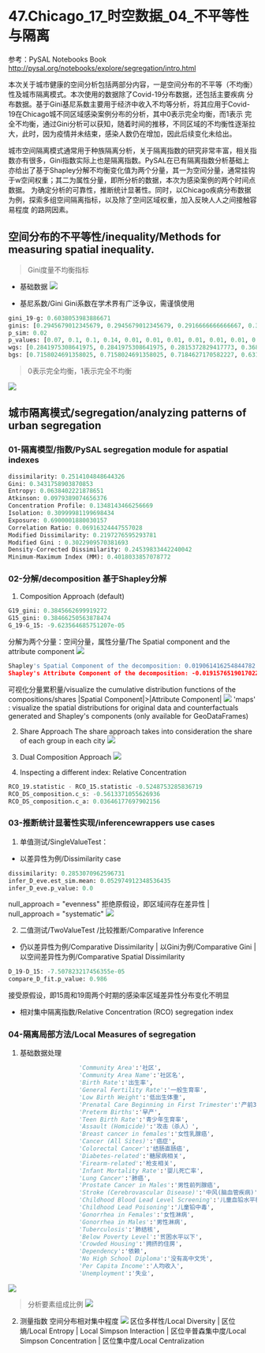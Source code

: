# 47.Chicago_17_时空数据_04_不平等性与隔离
参考：PySAL Notebooks Book http://pysal.org/notebooks/explore/segregation/intro.html

本次关于城市健康的空间分析包括两部分内容，一是空间分布的不平等（不均衡）性及城市隔离模式。本次使用的数据除了Covid-19分布数据，还包括主要疾病
分布数据。基于Gini基尼系数主要用于经济中收入不均等分析，将其应用于Covid-19在Chicago城不同区域感染案例分布的分析，其中0表示完全均衡，而1表示
完全不均衡，通过Gini分析可以获知，随着时间的推移，不同区域的不均衡性逐渐拉大，此时，因为疫情并未结束，感染人数仍在增加，因此后续变化未给出。

城市空间隔离模式通常用于种族隔离分析，关于隔离指数的研究非常丰富，相关指数亦有很多，Gini指数实际上也是隔离指数。PySAL在已有隔离指数分析基础上
亦给出了基于Shapley分解不均衡变化值为两个分量，其一为空间分量，通常挂钩于w空间权重；其二为属性分量，即所分析的数据，本次为感染案例的两个时间点数据。
为确定分析的可靠性，推断统计显著性。同时，以Chicago疾病分布数据为例，探索多组空间隔离指标，以及除了空间区域权重，加入反映人人之间接触容易程度
的路网因素。

## 空间分布的不平等性/inequality/Methods for measuring spatial inequality.
> Gini度量不均衡指标
* 基础数据
![](https://github.com/richieBao/python-urbanPlanning/blob/master/images/47_02_01.jpg)

* 基尼系数/Gini Gini系数在学术界有广泛争议，需谨慎使用
```python
gini_19-g: 0.6038053983886671
ginis: [0.2945679012345679, 0.2945679012345679, 0.2916666666666667, 0.38165193488387406, 0.40337166127679963, 0.4139282614025671, 0.4790247985472705, 0.5366671234197612, 0.5866767499867325, 0.6038053983886671, 0.5939761284190763]
p_sim: 0.02
p_values: [0.07, 0.1, 0.1, 0.14, 0.01, 0.01, 0.01, 0.01, 0.01, 0.01, 0.01]
wgs: [0.2841975308641975, 0.2841975308641975, 0.2815372829417773, 0.3687719124981482, 0.39274663632371143, 0.40483006315064046, 0.46804420610600384, 0.5241444760788254, 0.57299129650268, 0.5894393257422903, 0.579897493309077]
bgs: [0.7158024691358025, 0.7158024691358025, 0.7184627170582227, 0.6312280875018518, 0.6072533636762886, 0.5951699368493595, 0.5319557938939962, 0.4758555239211746, 0.42700870349732, 0.4105606742577097, 0.42010250669092297]
```
> 0表示完全均衡，1表示完全不均衡

![](https://github.com/richieBao/python-urbanPlanning/blob/master/images/47_05.png)

## 城市隔离模式/segregation/analyzing patterns of urban segregation
### 01-隔离模型/指数/PySAL segregation module for aspatial indexes 
```python
dissimilarity: 0.2514104848644326
Gini: 0.3431758903870853
Entropy: 0.0638402221878651
Atkinson: 0.0979389074656376
Concentration Profile: 0.1348143466256669
Isolation: 0.30999981199698434
Exposure: 0.6900001880030157
Correlation Ratio: 0.06916324447557028
Modified Dissimilarity: 0.2197276595293781
Modified Gini : 0.3022909570381693
Density-Corrected Dissimilarity: 0.24539833442240042
Minimum-Maximum Index (MM): 0.4018033857078772
```
### 02-分解/decomposition 基于Shapley分解

1. Composition Approach (default) 
```python
G19_gini: 0.3845662699919272
G15_gini: 0.38466250563878474
G_19-G_15: -9.623564685751207e-05
```
分解为两个分量：空间分量，属性分量/The Spatial component and the attribute component
![](https://github.com/richieBao/python-urbanPlanning/blob/master/images/47_06.png)
```python
Shapley's Spatial Component of the decomposition: 0.019061416254844782
Shapley's Attribute Component of the decomposition: -0.019157651901702294
```
可视化分量累积量/visualize the cumulative distribution functions of the compositions/shares
|Spatial Component|>|Attribute Component|
![](https://github.com/richieBao/python-urbanPlanning/blob/master/images/47_07.png)
'maps' : visualize the spatial distributions for original data and counterfactuals generated and Shapley's components (only available for GeoDataFrames)

2. Share Approach
The share approach takes into consideration the share of each group in each city
![](https://github.com/richieBao/python-urbanPlanning/blob/master/images/47_08_09.jpg)

3. Dual Composition Approach 
![](https://github.com/richieBao/python-urbanPlanning/blob/master/images/47_10_11.jpg)

4. Inspecting a different index: Relative Concentration
```python
RCO_19.statistic - RCO_15.statistic -0.5248753285836719
RCO_DS_composition.c_s: -0.5613371055626936
RCO_DS_composition.c_a: 0.03646177697902156
```

### 03-推断统计显著性实现/inferencewrappers use cases
1. 单值测试/SingleValueTest：
* 以差异性为例/Dissimilarity case
```python
dissimilarity: 0.2853070962596731
infer_D_eve.est_sim.mean: 0.052974912348536435
infer_D_eve.p_value: 0.0
```
null_approach = "evenness" 拒绝原假设，即区域间存在差异性  | null_approach = "systematic"
![](https://github.com/richieBao/python-urbanPlanning/blob/master/images/47_12._13jpg.jpg)

2. 二值测试/TwoValueTest /比较推断/Comparative Inference
* 仍以差异性为例/Comparative Dissimilarity | 以Gini为例/Comparative Gini | 以空间差异性为例/Comparative Spatial Dissimilarity
```python
D_19-D_15: -7.507823217456355e-05
compare_D_fit.p_value: 0.986
```
接受原假设，即15周和19周两个时期的感染率区域差异性分布变化不明显


* 相对集中隔离指数/Relative Concentration (RCO) segregation index
### 04-隔离局部方法/Local Measures of segregation
1. 基础数据处理
```python
                    'Community Area':'社区', 
                    'Community Area Name':'社区名',
                    'Birth Rate':'出生率',
                    'General Fertility Rate':'一般生育率',
                    'Low Birth Weight':'低出生体重',
                    'Prenatal Care Beginning in First Trimester':'产前3个月护理', 
                    'Preterm Births':'早产',
                    'Teen Birth Rate':'青少年生育率',
                    'Assault (Homicide)':'攻击（杀人）',
                    'Breast cancer in females':'女性乳腺癌',
                    'Cancer (All Sites)':'癌症', 
                    'Colorectal Cancer':'结肠直肠癌',
                    'Diabetes-related':'糖尿病相关',
                    'Firearm-related':'枪支相关',
                    'Infant Mortality Rate':'婴儿死亡率', 
                    'Lung Cancer':'肺癌',
                    'Prostate Cancer in Males':'男性前列腺癌',
                    'Stroke (Cerebrovascular Disease)':'中风(脑血管疾病)',
                    'Childhood Blood Lead Level Screening':'儿童血铅水平检查',
                    'Childhood Lead Poisoning':'儿童铅中毒',
                    'Gonorrhea in Females':'女性淋病', 
                    'Gonorrhea in Males':'男性淋病', 
                    'Tuberculosis':'肺结核',
                    'Below Poverty Level':'贫困水平以下', 
                    'Crowded Housing':'拥挤的住房', 
                    'Dependency':'依赖',
                    'No High School Diploma':'没有高中文凭', 
                    'Per Capita Income':'人均收入',
                    'Unemployment':'失业',
```

![](https://github.com/richieBao/python-urbanPlanning/blob/master/images/47_14_15_16.jpg)
> 分析要素组成比例
![](https://github.com/richieBao/python-urbanPlanning/blob/master/images/47_17_18.jpg)
2. 测量指数
空间分布相对集中程度
![](https://github.com/richieBao/python-urbanPlanning/blob/master/images/47_18.jpg)
区位多样性/Local Diversity | 区位熵/Local Entropy | Local Simpson Interaction | 区位辛普森集中度/Local Simpson Concentration  | 区位集中度/Local Centralization


